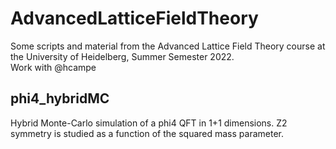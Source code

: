 # AdvancedLatticeFieldTheory
Some scripts and material from the Advanced Lattice Field Theory course at the University of Heidelberg, Summer Semester 2022.  
Work with @hcampe  
  
## phi4_hybridMC
Hybrid Monte-Carlo simulation of a phi4 QFT in 1+1 dimensions. Z2 symmetry is studied as a function of the squared mass parameter.
